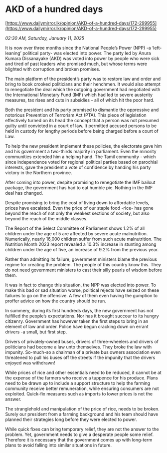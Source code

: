 # AKD of a hundred days

[https://www.dailymirror.lk/opinion/AKD-of-a-hundred-days/172-299955](https://www.dailymirror.lk/opinion/AKD-of-a-hundred-days/172-299955)

*02:30 AM, Saturday, January 11, 2025*

It is now over three months since the National People’s Power (NPP) -a ‘left-leaning’ political party- was elected into power. The party led by Anura Kumara Dissanayake (AKD) was voted into power by people who were sick and tired of past leaders who promised much, but whose terms were blighted with corruption and broken promises.

The main platform of the president’s party was to restore law and order and bring to book crooked politicians and their henchmen. It would also attempt to renegotiate the deal which the outgoing government had negotiated with the International Monetary Fund (IMF) which had led to severe austerity measures, tax rises and cuts in subsidies - all of which hit the poor hard.

Both the president and his party promised to dismantle the oppressive and notorious Prevention of Terrorism Act (PTA). This piece of legislation effectively turned on its head the concept that a person was not presumed guilty until convicted in a court of law. It permitted accused persons to be held in custody for lengthy periods before being charged before a court of Law.

To help the new president implement these policies, the electorate gave him and his government a two-thirds majority in parliament. Even the minority communities extended him a helping hand. The Tamil community - which since independence voted for regional political parties based on parochial interests, gave the president a vote of confidence by handing his party victory in the Northern province.

After coming into power, despite promising to renegotiate the IMF bailout package, the government has had to eat humble pie. Nothing in the IMF deal has changed.

Despite promising to bring the cost of living down to affordable levels, prices have escalated. Even the price of our staple food -rice- has gone beyond the reach of not only the weakest sections of society, but also beyond the reach of the middle classes.

The Report of the Select Committee of Parliament shows 1.2% of all children under the age of 5 are affected by severe acute malnutrition. Numerically, nearly 16,000 children suffer from such acute malnutrition. The Nutrition Month 2023 report revealed a 10.3% increase in stunting among children under the age of five, an increase of 9.2% from the previous year.

Rather than admitting its failure, government ministers blame the previous regime for creating the problem. The people of this country know this. They do not need government ministers to cast their silly pearls of wisdom before them.

It was in fact to change this situation, the NPP was elected into power. To make this bad or sad situation worse, political rejects have seized on these failures to go on the offensive. A few of them even having the gumption to proffer advice on how the country should be run.

In summery, during its first hundreds days, the new government has not fulfilled the people’s expectations. Nor has it brought succour to its hungry citizenry. Government has however taken the first steps to bring in an element of law and order. Police have begun cracking down on errant drivers -a small, but first step.

Drivers of privately-owned buses, drivers of three-wheelers and drivers of politicians had become a law unto themselves. They broke the law with impunity. So-much-so a chairman of a private bus owners association even threatened to pull his buses off the streets if the impunity that the drivers enjoyed was withdrawn!

While prices of rice and other essentials need to be reduced, it cannot be at the expense of the farmers who receive a tuppence for his produce. Plans need to be drawn up to include a support structure to help the farming community receive better remuneration, while ensuring consumers are not exploited. Quick-fix measures such as imports to lower prices is not the answer.

The stranglehold and manipulation of the price of rice, needs to be broken. Surely our president from a farming background and his team should have planned their strategies long before they were elected to power.

While quick fixes can bring temporary relief, they are not the answer to the problem. Yet, government needs to give a desperate people some relief. Therefore it is necessary that the government comes up with long-term plans to avoid falling into similar situations in future.

